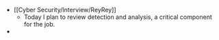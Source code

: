 - [[Cyber Security/Interview/ReyRey]]
	- Today I plan to review detection and analysis, a critical component for the job.
-